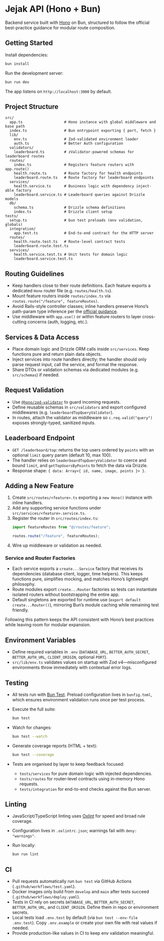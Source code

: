 # Jejak API (Hono + Bun)

Backend service built with [Hono](https://hono.dev/) on Bun, structured to follow the official best-practice guidance for modular route composition.

## Getting Started

Install dependencies:

```sh
bun install
```

Run the development server:

```sh
bun run dev
```

The app listens on `http://localhost:3000` by default.

## Project Structure

```
src/
  app.ts                   # Hono instance with global middleware and base path
  index.ts                 # Bun entrypoint exporting { port, fetch }
  lib/
    env.ts                 # Zod-validated environment loader
    auth.ts                # Better Auth configuration
  validators/
    leaderboard.ts         # zValidator-powered schemas for leaderboard routes
  routes/
    index.ts               # Registers feature routers with app.route()
    health.route.ts        # Route factory for health endpoints
    leaderboard.route.ts   # Route factory for leaderboard endpoints
  services/
    health.service.ts      # Business logic with dependency inject-able factory
    leaderboard.service.ts # Leaderboard queries against Drizzle models
  db/
    schema.ts              # Drizzle schema definitions
    index.ts               # Drizzle client setup
tests/
  setup.ts                 # bun test preloads (env validation, globals)
  integration/
    app.test.ts            # End-to-end contract for the HTTP server
  routes/
    health.route.test.ts   # Route-level contract tests
    leaderboard.route.test.ts
  services/
    health.service.test.ts # Unit tests for domain logic
    leaderboard.service.test.ts
```

## Routing Guidelines

- Keep handlers close to their route definitions. Each feature exports a dedicated `Hono` router file (e.g. `routes/health.ts`).
- Mount feature routers inside `routes/index.ts` via `routes.route("/feature", featureRoutes)`.
- Avoid Rails-style controller classes; inline handlers preserve Hono’s path-param type inference per the [official guidance](https://hono.dev/docs/guides/best-practices).
- Use middleware with `app.use()` or within feature routers to layer cross-cutting concerns (auth, logging, etc.).

## Services & Data Access

- Place domain logic and Drizzle ORM calls inside `src/services`. Keep functions pure and return plain data objects.
- Inject services into route handlers directly; the handler should only parse request input, call the service, and format the response.
- Share DTOs or validation schemas via dedicated modules (e.g. `src/schemas`) if needed.

## Request Validation

- Use [`@hono/zod-validator`](https://github.com/honojs/middleware/tree/main/packages/zod-validator) to guard incoming requests.
- Define reusable schemas in `src/validators` and export configured middlewares (e.g. `leaderboardTopQueryValidator`).
- In routes, attach the validator as middleware so `c.req.valid("query")` exposes strongly-typed, sanitized inputs.

## Leaderboard Endpoint

- `GET /leaderboard/top`: returns the top users ordered by `points` with an optional `limit` query param (default 10, max 100).
- The handler relies on `leaderboardTopQueryValidator` to coerce and bound `limit`, and `getTopUsersByPoints` to fetch the data via Drizzle.
- Response shape: `{ data: Array<{ id, name, image, points }> }`.

## Adding a New Feature

1. Create `src/routes/<feature>.ts` exporting a `new Hono()` instance with inline handlers.
2. Add any supporting service functions under `src/services/<feature>.service.ts`.
3. Register the router in `src/routes/index.ts`:
   ```ts
   import featureRoutes from "@/routes/feature";

   routes.route("/feature", featureRoutes);
   ```
4. Wire up middleware or validation as needed.

### Service and Router Factories

- Each service exports a `create...Service` factory that receives its dependencies (database client, logger, time helpers). This keeps functions pure, simplifies mocking, and matches Hono’s lightweight philosophy.
- Route modules export `create...Router` factories so tests can instantiate isolated routers without bootstrapping the entire app.
- Default singletons are exported for runtime use (`export default create...Router()`), mirroring Bun’s module caching while remaining test friendly.

Following this pattern keeps the API consistent with Hono’s best practices while leaving room for modular expansion.

## Environment Variables

- Define required variables in `.env` (`DATABASE_URL`, `BETTER_AUTH_SECRET`, `BETTER_AUTH_URL`, `CLIENT_ORIGIN`, optional `PORT`).
- `src/lib/env.ts` validates values on startup with Zod v4—misconfigured environments throw immediately with contextual error logs.

## Testing

- All tests run with [Bun Test](https://bun.sh/docs/test). Preload configuration lives in `bunfig.toml`, which ensures environment validation runs once per test process.
- Execute the full suite:

  ```sh
  bun test
  ```

- Watch for changes:

  ```sh
  bun test --watch
  ```

- Generate coverage reports (HTML + text):

  ```sh
  bun test --coverage
  ```

- Tests are organised by layer to keep feedback focused:
  - `tests/services` for pure domain logic with injected dependencies.
  - `tests/routes` for router-level contracts using in-memory Hono requests.
  - `tests/integration` for end-to-end checks against the Bun server.

## Linting

- JavaScript/TypeScript linting uses [Oxlint](https://oxc.rs/docs/guide/usage/linter.html) for speed and broad rule coverage.
- Configuration lives in `.oxlintrc.json`; warnings fail with `deny: "warnings"`.
- Run locally:

  ```sh
  bun run lint
  ```

## CI

- Pull requests automatically run `bun test` via GitHub Actions (`.github/workflows/test.yaml`).
- Docker images only build from `develop` and `main` after tests succeed (`.github/workflows/deploy.yaml`).
- Tests in CI rely on secrets `DATABASE_URL`, `BETTER_AUTH_SECRET`, `BETTER_AUTH_URL`, and `CLIENT_ORIGIN`. Define them in repo or environment secrets.
- Local tests load `.env.test` by default (via `bun test --env-file .env.test`). Copy `.env.example` or create your own file with real values if needed.
- Provide production-like values in CI to keep env validation meaningful.
